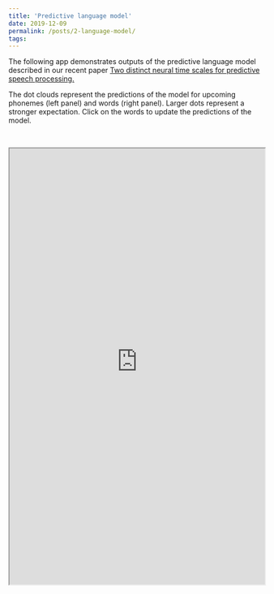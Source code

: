 ```yaml
---
title: 'Predictive language model'
date: 2019-12-09
permalink: /posts/2-language-model/
tags:
---
```


The following app demonstrates outputs of the predictive language model described in our recent paper [Two distinct neural time scales for predictive speech processing.](../../publication/two-distinct-timescales)

The dot clouds represent the predictions of the model for upcoming phonemes (left panel) and words (right panel). Larger dots represent a stronger expectation. Click on the words to update the predictions of the model.

&nbsp;
<iframe allowtransparency="false" style="background: #FFFFFF;" src="https://tedlium.peterdonhauser.com/combined" width="100%" height="860px"></iframe>

 <!-- [<a href="tedlium_js_demo.html">Demo</a>] of predictions generated by a neural language model trained on TED talks. -->

 <!-- [<a href="tedlium_demo_dash.html">Demo</a>] of predictions generated by a neural language model trained on TED talks. -->
<!-- &nbsp; -->

<!-- #### Modulation of neural responses -->

<!-- (Regression model of MEG responses, still working on this demo) -->

<!-- &nbsp; -->
<!-- <iframe src="https://dash-plotly.bic.mni.mcgill.ca/tedlium-rnn-demo/meg" width="100%" height="860px"></iframe> -->
